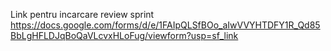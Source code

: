 Link pentru incarcare review sprint https://docs.google.com/forms/d/e/1FAIpQLSfBOo_aIwVVYHTDFY1R_Qd85BbLgHFLDJqBoQaVLcvxHLoFug/viewform?usp=sf_link
